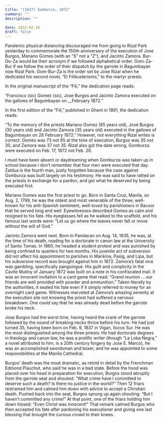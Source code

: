 ```yaml
---
title: "[1037] Gomburza, 1872"
summary: ""
description: ""

date: 2022-02-18
draft: false
---
```


Pandemic physical distancing discouraged me from going to Rizal Park yesterday to commemorate the 150th anniversary of the execution of Jose Burgos, Mariano Gomes (with an “S” not a “Z”), and Jacinto Zamora. Bur-Go-Za would be their acronym if we followed alphabetical order. Gom-Za-Bur if we follow the order of their dispatch by the garrote in Bagumbayan now Rizal Park. Gom-Bur-Za is the order set by Jose Rizal when he dedicated his second novel, “El Filibusterismo,” to the martyr priests.

In the original manuscript of the “Fili,” the dedication page reads:

“Francisco (sic) Gomez (sic), Jose Burgos and Jacinto Zamora executed on the gallows of Bagumbayan on __February 1872.”

In the first edition of the “Fili,” published in Ghent in 1891, the dedication reads:

“To the memory of the priests Mariano Gomez (85 years old), José Burgos (30 years old) and Jacinto Zamora (35 years old) executed in the gallows of Bagumbayan on 28 February 1872.” However, not everything Rizal writes is correct: Gomes was 73 not 85 at the time of execution, Burgos was 35 not 30, and Zamora was 37 not 35. Rizal also got the date wrong, Gomburza were executed on Feb. 17, 1872 not Feb. 28.

I must have been absent or daydreaming when Gomburza was taken up in school because I don’t remember that four men were executed that day. Zaldua is the fourth man, justly forgotten because the case against Gomburza was built largely on his testimony. He was said to have ratted on the priests in exchange for a pardon, and got what he deserved by being executed first.

Mariano Gomes was the first priest to go. Born in Santa Cruz, Manila, on Aug. 2, 1799, he was the oldest and most venerable of the three; well-known for his anti-Spanish sentiment, well-loved by parishioners in Bacoor that he served long and well. Eyewitnesses described Gomes as calm and resigned to his fate. His eyeglasses fell as he walked to the scaffold, and his famous last words were: “Let us go where the leaves never fall or move without the will of God.”

Jacinto Zamora went next. Born in Pandacan on Aug. 14, 1835, he was, at the time of his death, reading for a doctorate in canon law at the University of Santo Tomas. In 1860, he headed a student protest and was punished by being confined to quarters for two months. His juvenile act of subversion did not affect his appointment to parishes in Marikina, Pasig, and Lipa, but his subversive record was brought against him in 1872. Zamora’s fatal vice was gambling, specifically panguingue. His guilt and complicity in the Cavite Mutiny of January 1872 was built on a note in his confiscated mail. It was an innocent invitation to a card game that read: “Grand reunion … our friends are well provided with powder and ammunition.” Taken literally by the authorities, it sealed his fate even if it simply referred to money for an overnight card game. Witnesses marveled at Zamora’s amazing serenity at the execution site not knowing the priest had suffered a nervous breakdown. One could say that he was already dead before the garrote broke his neck.

Jose Burgos had the worst time, having heard the crank of the garrote followed by the sound of breaking necks thrice before his turn. He had just turned 35, having been born on Feb. 9, 1837 in Vigan, Ilocos Sur. He was the most distinguished among the three priests: He had doctorate degrees in theology and canon law, he was a prolific writer (though “La Loba Negra,” a novel attributed to him, is a 20th century forgery by Jose E. Marco), he was an accomplished swordsman and boxer, and he was appointed to some responsibilities at the Manila Cathedral.

Burgos’ death was the most dramatic, as retold in detail by the Frenchman Edmond Plauchut, who said he was in a bad state. Before the hood was placed over his head in preparation for execution, Burgos stood abruptly from the garrote seat and shouted: “What crime have I committed to deserve such a death? Is there no justice in the world?” Then 12 friars restrained him and calmed him down with advice to accept a Christian death. Pushed back into the seat, Burgos sprung up again shouting: “But I haven’t committed any crime!” At that point, one of the friars holding him down hissed: “Even Christ was innocent!” That remark calmed Burgos who then accepted his fate after pardoning his executioner and giving one last blessing that brought the curious crowd to their knees.
